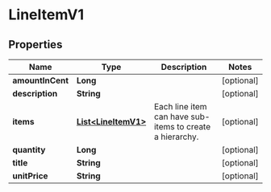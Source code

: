 

# LineItemV1


## Properties

| Name | Type | Description | Notes |
|------------ | ------------- | ------------- | -------------|
|**amountInCent** | **Long** |  |  [optional] |
|**description** | **String** |  |  [optional] |
|**items** | [**List&lt;LineItemV1&gt;**](LineItemV1.md) | Each line item can have sub-items to create a hierarchy. |  [optional] |
|**quantity** | **Long** |  |  [optional] |
|**title** | **String** |  |  [optional] |
|**unitPrice** | **String** |  |  [optional] |



